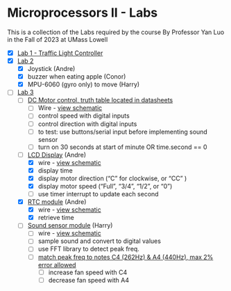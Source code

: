 # Microprocessors II - Labs
This is a collection of the Labs required by the course By Professor Yan Luo in the Fall of 2023 at UMass Lowell

- [x] [Lab 1 - Traffic Light Controller](Lab1)
- [x] [Lab 2](Lab2)
  - [x] Joystick (Andre)
  - [x] buzzer when eating apple (Conor)
  - [x] MPU-6060 (gyro only) to move (Harry)
- [ ] [Lab 3](Lab3)
  - [ ] [DC Motor control, truth table located in datasheets](Lab3/datasheets/TIL293D.PDF)
    - [ ] Wire - [view schematic](Lab3/schematics/lab3-schematic.png)
    - [ ] control speed with digital inputs
    - [ ] control direction with digital inputs
    - [ ] to test: use buttons/serial input before implementing sound sensor
    - [ ] turn on 30 seconds at start of minute OR time.second == 0
  - [ ] [LCD Display](Lab3/datasheets/Lesson%2028%20LCD%20Display/) (Andre)
    - [x] wire - [view schematic](Lab3/schematics/lab3-schematic.png)
    - [x] display time
    - [x] display motor direction (“C” for clockwise, or “CC” ) 
    - [x] display motor speed (“Full”, “3/4”, “1/2”, or “0”)
    - [ ] use timer interrupt to update each second
  - [x] [RTC module](Lab3/datasheets/Lesson%2033%20Real%20Time%20Clock%20Module/) (Andre)
    - [x] wire - [view schematic](Lab3/schematics/lab3-schematic.png)
    - [x] retrieve time
  - [ ] [Sound sensor module](Lab3/datasheets/Lesson%2016%20Large%20Microphone%20Module/) (Harry)
    - [ ] wire - [view schematic](Lab3/schematics/lab3-schematic.png)
    - [ ] sample sound and convert to digital values
    - [ ] use FFT library to detect peak freq.
    - [ ] [match peak freq to notes C4 (262Hz) & A4 (440Hz), max 2% error allowed](https://www.youtube.com/watch?v=rP0a7b9IXwU)
      - [ ] increase fan speed with C4
      - [ ] decrease fan speed with A4
